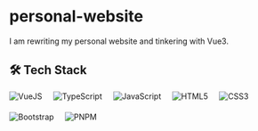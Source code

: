 # personal-website

I am rewriting my personal website and tinkering with Vue3.<br>

## 🛠 Tech Stack

<img align="left" style="margin-right: 20px; margin-bottom: 20px;" alt="VueJS" src="https://img.shields.io/badge/vuejs-%2335495e.svg?style=for-the-badge&logo=vuedotjs&logoColor=%234FC08D"/>
<img align="left" style="margin-right: 20px; margin-bottom: 20px;" alt="TypeScript" src="https://img.shields.io/badge/typescript-%23007ACC.svg?style=for-the-badge&logo=typescript&logoColor=white"/>
<img align="left" style="margin-right: 20px; margin-bottom: 20px;" alt="JavaScript" src="https://img.shields.io/badge/javascript%20-%23323330.svg?&style=for-the-badge&logo=javascript&logoColor=%23F7DF1E"/>
<img align="left" style="margin-right: 20px; margin-bottom: 20px;" alt="HTML5" src="https://img.shields.io/badge/html5%20-%23E34F26.svg?&style=for-the-badge&logo=html5&logoColor=white"/>
<img align="left" style="margin-right: 20px; margin-bottom: 20px;" alt="CSS3" src="https://img.shields.io/badge/css3%20-%231572B6.svg?&style=for-the-badge&logo=css3&logoColor=white"/>
<img align="left" style="margin-right: 20px; margin-bottom: 20px;" alt="Bootstrap" src="https://img.shields.io/badge/bootstrap%20-%23563D7C.svg?&style=for-the-badge&logo=bootstrap&logoColor=white"/>
<img style="margin-right: 20px; margin-bottom: 20px;" alt="PNPM" src="https://img.shields.io/badge/pnpm-%234a4a4a.svg?style=for-the-badge&logo=pnpm&logoColor=f69220"/>
